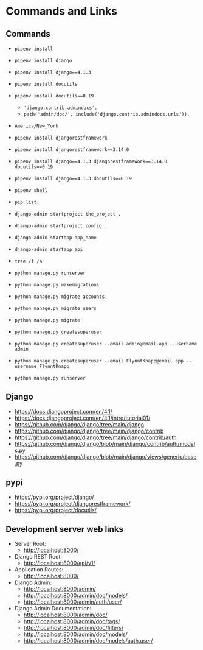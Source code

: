# Commands and Links

## Commands

* `pipenv install`
* `pipenv install django`
* `pipenv install django==4.1.3`
* `pipenv install docutils`
* `pipenv install docutils==0.19`
  * `'django.contrib.admindocs'.`
  * `path('admin/doc/', include('django.contrib.admindocs.urls')),`
* `America/New_York`
* `pipenv install djangorestframework`
* `pipenv install djangorestframework==3.14.0`
* `pipenv install django==4.1.3 djangorestframework==3.14.0 docutils==0.19`
* `pipenv install django==4.1.3 docutils==0.19`
* `pipenv shell`
* `pip list`
* `django-admin startproject the_project .`
* `django-admin startproject config .`
* `django-admin startapp app_name`
* `django-admin startapp api`
* `tree /f /a`
* `python manage.py runserver`
* `python manage.py makemigrations`
* `python manage.py migrate accounts`
* `python manage.py migrate users`
* `python manage.py migrate`

* `python manage.py createsuperuser`
* `python manage.py createsuperuser --email admin@email.app --username admin`
* `python manage.py createsuperuser --email FlynntKnapp@email.app --username FlynntKnapp`

* `python manage.py runserver`

## Django

* <https://docs.djangoproject.com/en/4.1/>
* <https://docs.djangoproject.com/en/4.1/intro/tutorial01/>
* <https://github.com/django/django/tree/main/django>
* <https://github.com/django/django/tree/main/django/contrib>
* <https://github.com/django/django/tree/main/django/contrib/auth>
* <https://github.com/django/django/blob/main/django/contrib/auth/models.py>
* <https://github.com/django/django/blob/main/django/views/generic/base.py>

## pypi

* <https://pypi.org/project/django/>
* <https://pypi.org/project/djangorestframework/>
* <https://pypi.org/project/docutils/>

## Development server web links

* Server Root:
  * <http://localhost:8000/>
* Django REST Root:
  * <http://localhost:8000/api/v1/>
* Application Routes:
  * <http://localhost:8000/>
* Django Admin:
  * <http://localhost:8000/admin/>
  * <http://localhost:8000/admin/doc/models/>
  * <http://localhost:8000/admin/auth/user/>
* Django Admin Documentation:
  * <http://localhost:8000/admin/doc/>
  * <http://localhost:8000/admin/doc/tags/>
  * <http://localhost:8000/admin/doc/filters/>
  * <http://localhost:8000/admin/doc/models/>
  * <http://localhost:8000/admin/doc/models/auth.user/>
